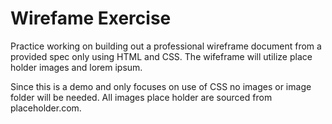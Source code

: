 # Wirefame Exercise

Practice working on building out a professional wireframe document from a provided spec only using HTML and CSS. The wifeframe will utilize place holder images and lorem ipsum.

Since this is a demo and only focuses on use of CSS no images or image folder will be needed. All images place holder are sourced from placeholder.com.